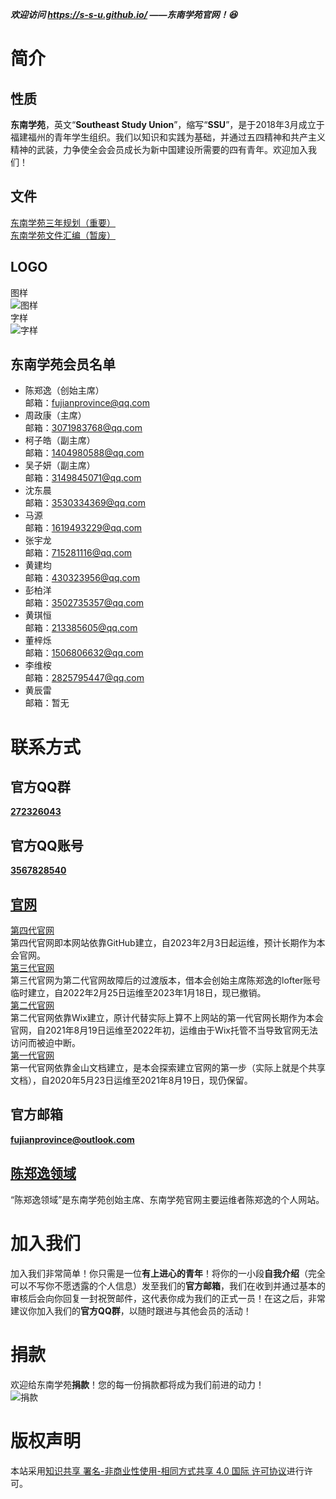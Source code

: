 ***欢迎访问 https://s-s-u.github.io/ ——东南学苑官网！😆***

# **简介**
> 
## **性质**
**东南学苑**，英文“**Southeast Study Union**”，缩写“**SSU**”，是于2018年3月成立于福建福州的青年学生组织。我们以知识和实践为基础，并通过五四精神和共产主义精神的武装，力争使全会会员成长为新中国建设所需要的四有青年。欢迎加入我们！
## **文件**
[东南学苑三年规划（重要）](https://github.com/fujianprovince/fujianprovince.github.io/files/9278192/default.pdf)  
[东南学苑文件汇编（暂废）](https://github.com/fujianprovince/fujianprovince.github.io/files/9278191/default.pdf)  
## **LOGO**
图样  
![图样](https://www.z4a.net/images/2023/06/17/logo.png)  
字样  
![字样](https://www.z4a.net/images/2023/06/17/logo.jpg)  
## **东南学苑会员名单**
* 陈郑逸（创始主席）  
邮箱：fujianprovince@qq.com  
* 周政康（主席）  
邮箱：3071983768@qq.com  
* 柯子皓（副主席）  
邮箱：1404980588@qq.com  
* 吴子妍（副主席）  
邮箱：3149845071@qq.com  
* 沈东晨  
邮箱：3530334369@qq.com  
* 马源  
邮箱：1619493229@qq.com  
* 张宇龙  
邮箱：715281116@qq.com  
* 黄建均  
邮箱：430323956@qq.com  
* 彭柏洋  
邮箱：3502735357@qq.com  
* 黄琪恒  
邮箱：213385605@qq.com  
* 董梓烁  
邮箱：1506806632@qq.com  
* 李维桉  
邮箱：2825795447@qq.com  
* 黄辰雷  
邮箱：暂无  

# **联系方式**
> 
## **官方QQ群**
[**272326043**](https://jq.qq.com/?_wv=1027&k=JA0l0ulx)  
## **官方QQ账号**
[**3567828540**](https://qm.qq.com/cgi-bin/qm/qr?k=lcem7sg3OO0XACzXU7QmQr9gUkuG-UIU&noverify=0)  
## [**官网**](https://s-s-u.github.io/ "即本网站")
[第四代官网](https://s-s-u.github.io/ "即本网站")  
第四代官网即本网站依靠GitHub建立，自2023年2月3日起运维，预计长期作为本会官网。  
[第三代官网](https://theweblog.lofter.com/ "https://theweblog.lofter.com/")  
第三代官网为第二代官网故障后的过渡版本，借本会创始主席陈郑逸的lofter账号临时建立，自2022年2月25日运维至2023年1月18日，现已撤销。  
[第二代官网](https://fujianprovince.wixsite.com/china "https://fujianprovince.wixsite.com/china")  
第二代官网依靠Wix建立，原计代替实际上算不上网站的第一代官网长期作为本会官网，自2021年8月19日运维至2022年初，运维由于Wix托管不当导致官网无法访问而被迫中断。  
[第一代官网](https://www.kdocs.cn/l/s7YsGOupX "https://www.kdocs.cn/l/s7YsGOupX")  
第一代官网依靠金山文档建立，是本会探索建立官网的第一步（实际上就是个共享文档），自2020年5月23日运维至2021年8月19日，现仍保留。  
## **官方邮箱**
<a class="u-email" href="mailto:fujianprovince@outlook.com">**fujianprovince@outlook.com**</a>  
## [**陈郑逸领域**](https://fujianprovince.github.io/ "https://fujianprovince.github.io/")  
“陈郑逸领域”是东南学苑创始主席、东南学苑官网主要运维者陈郑逸的个人网站。  

# **加入我们**
> 
加入我们非常简单！你只需是一位**有上进心的青年**！将你的一小段**自我介绍**（完全可以不写你不愿透露的个人信息）发至我们的**官方邮箱**，我们在收到并通过基本的审核后会向你回复一封祝贺邮件，这代表你成为我们的正式一员！在这之后，非常建议你加入我们的**官方QQ群**，以随时跟进与其他会员的活动！  

# **捐款**
> 
欢迎给东南学苑**捐款**！您的每一份捐款都将成为我们前进的动力！  
![捐款](https://www.z4a.net/images/2023/06/17/3224256495c056f6cde5744a1fd8655b.png)  

# **版权声明**
> 
本站采用[知识共享 署名-非商业性使用-相同方式共享 4.0 国际 许可协议](https://creativecommons.org/licenses/by-nc-sa/4.0/deed.zh)进行许可。

